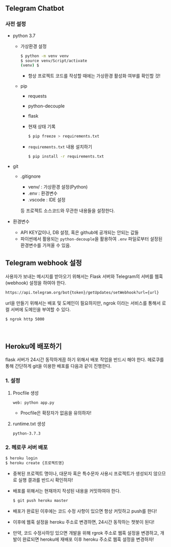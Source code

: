 ## Telegram Chatbot

### 사전 설정

+ python 3.7

  + 가상환경 설정

    ```bash
    $ python -m venv venv
    $ source venv/Script/activate
    (venv) $
    ```

    + 항상 프로젝트 코드를 작성할 때에는 가상환경 활성화 여부를 확인할 것!

  + pip

    + requests

    + python-decouple

    + flask

    + 현재 상태 기록

      ```bash
      $ pip freeze > requirements.txt
      ```

    + `requirements.txt` 내용 설치하기

      ```bash
      $ pip install -r requirements.txt
      ```

      

+ git

  + .gitignore

    + venv/ : 가상환경 설정(Python)
    + .env : 환경변수
    + .vscode : IDE 설정

    등 프로젝트 소스코드와 무관한 내용들을 설정한다.

+ 환경변수

  + API KEY값이나, DB 설정, 혹은 github에 공개되는 안되는 값들
  + 파이썬에서 활용되는 `python-decouple`을 활용하여 `.env` 파일로부터 설정된 환경변수를 가져올 수 있음.



## Telegram webhook 설정

사용자가 보내는 메시지를 받아오기 위해서는 Flask 서버와 Telegram의 서버를 웹훅(webhook) 설정을 하여야 한다. 

```bash
https://api.telegram.org/bot{token}/getUpdates/setWebhook?url={url}
```

url을 만들기 위해서는 배포 및 도메인이 필요하지만, ngrok 이라는 서비스를 통해서 로컬 서버에 도메인을 부여할 수 있다.

```bash
$ ngrok http 5000
```

<br />

## Heroku에 배포하기

flask 서버가 24시간 동작하게끔 하기 위해서 배포 작업을 반드시 해야 한다. 헤로쿠를 통해 간단하게 git을 이용한 배포를 다음과 같이 진행한다. 

### 1. 설정

1. Procfile 생성

   ```
   web: python app.py
   ```

   + Procfile은 확장자가 없음을 유의하자!

2. runtime.txt 생성

   ```
   python-3.7.3
   ```

### 2. 헤로쿠 서버 배포

```bash
$ heroku login
$ heroku create {프로젝트명}
```

+ 중복된 프로젝트 명이나, 대문자 혹은 특수문자 사용시 프로젝트가 생성되지 않으므로 실행 결과를 반드시 확인하자!

+ 배포를 위해서는 현재까지 작성된 내용을 커밋하여야 한다. 

  ```bash
  $ git push heroku master
  ```

+ 배포가 완료된 이후에는 코드 수정 사항이 있으면 항상 커밋하고 push를 한다!

+ 이후에 웹훅 설정을 heroku 주소로 변경하면, 24시간 동작하는 챗봇이 된다!

+ 만약, 코드 수정사하잉 있으면 개발을 위해 rgrok 주소로 웹훅 설정을 변경하고, 개발이 완료되면 heroku에 재배포 이후 heroku 주소로 웹훅 설정을 변경하자!

